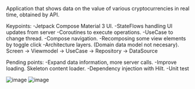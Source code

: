 Application that shows data on the value of various cryptocurrencies in real time, obtained by API.

Keypoints:
-Jetpack Compose Material 3 UI.
-StateFlows handling UI updates from server
-Coroutines to execute operations.
-UseCase to change thread.
-Compose navigation. 
-Recomposing some view elements by toggle click
-Architecture layers. (Domain data model not necesary).  Screen -> Viewmodel -> UseCase -> Repository -> DataSource

Pending points:
-Expand data information, more server calls.
-Improve loading. Skeleton content loader.
-Dependency injection with Hilt.
-Unit test


![image](https://github.com/mesonerodroid/CryptoInformer/assets/26088162/8962dc5d-6427-49b9-9525-e2c5740e1133)
![image](https://github.com/mesonerodroid/CryptoInformer/assets/26088162/9e52c006-05cf-4219-9268-df480e43bf6f)






